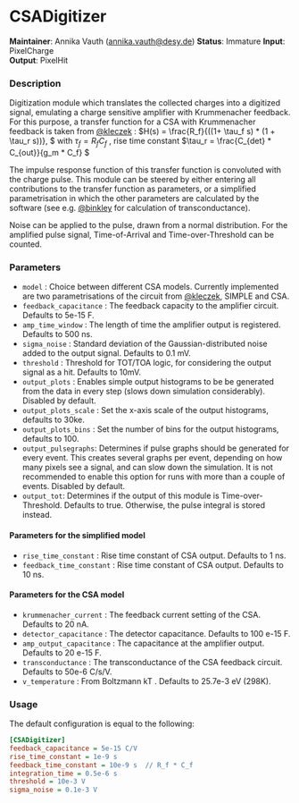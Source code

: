 # CSADigitizer
**Maintainer**: Annika Vauth (<annika.vauth@desy.de>)
**Status**: Immature
**Input**: PixelCharge  
**Output**: PixelHit  

### Description
Digitization module which translates the collected charges into a digitized signal, emulating a charge sensitive amplifier with Krummenacher feedback.
For this purpose, a transfer function for a CSA with Krummenacher feedback is taken from [@kleczek] : 
$`H(s) = \frac{R_f}{((1+ \tau_f s) * (1 + \tau_r s))}, `$
with $`\tau_f = R_f C_f `$ , rise time constant $`\tau_r = \frac{C_{det} * C_{out}}{g_m * C_f} `$ 

The impulse response function of this transfer function is convoluted with the charge pulse.
This module can be steered by either entering all contributions to the transfer function as parameters, or a simplified parametrisation in which the other parameters are calculated by the software (see e.g. [@binkley] for calculation of transconductance).

Noise can be applied to the pulse, drawn from a normal distribution.
For the amplified pulse signal, Time-of-Arrival and Time-over-Threshold can be counted.



### Parameters
* `model` :  Choice between different CSA models. Currently implemented are two parametrisations of the circuit from [@kleczek], SIMPLE and CSA.
* `feedback_capacitance` :  The feedback capacity to the amplifier circuit. Defaults to 5e-15 F.
* `amp_time_window` : The length of time the amplifier output is registered. Defaults to 500 ns.
* `sigma_noise` : Standard deviation of the Gaussian-distributed noise added to the output signal. Defaults to 0.1 mV.
* `threshold` : Threshold for TOT/TOA logic, for considering the output signal as a hit. Defaults to 10mV.
* `output_plots` : Enables simple output histograms to be be generated from the data in every step (slows down simulation considerably). Disabled by default.
* `output_plots_scale` : Set the x-axis scale of the output histograms, defaults to 30ke.
* `output_plots_bins` : Set the number of bins for the output histograms, defaults to 100.
* `output_pulsegraphs`: Determines if pulse graphs should be generated for every event. This creates several graphs per event, depending on how many pixels see a signal, and can slow down the simulation. It is not recommended to enable this option for runs with more than a couple of events. Disabled by default.
* `output_tot`: Determines if the output of this module is Time-over-Threshold. Defaults to true. Otherwise, the pulse integral is stored instead.

#### Parameters for the simplified model
* `rise_time_constant` : Rise time constant of CSA output. Defaults to 1 ns.  
* `feedback_time_constant` : Rise time constant of CSA output. Defaults to 10 ns.

#### Parameters for the CSA model
* `krummenacher_current` : The feedback current setting of the CSA. Defaults to 20 nA.
* `detector_capacitance` : The detector capacitance. Defaults to 100 e-15 F.
* `amp_output_capacitance` : The capacitance at the amplifier output. Defaults to 20 e-15 F.
* `transconductance` : The transconductance of the CSA feedback circuit. Defaults to 50e-6 C/s/V.
* `v_temperature` : From Boltzmann kT . Defaults to 25.7e-3 eV (298K).



### Usage
The default configuration is equal to the following:

```ini
[CSADigitizer]
feedback_capacitance = 5e-15 C/V
rise_time_constant = 1e-9 s  
feedback_time_constant = 10e-9 s  // R_f * C_f
integration_time = 0.5e-6 s
threshold = 10e-3 V
sigma_noise = 0.1e-3 V
```


[@kleczek]:  https://doi.org/10.1109/MIXDES.2015.7208529
[@binkley]: https://doi.org/10.1002/9780470033715.index
